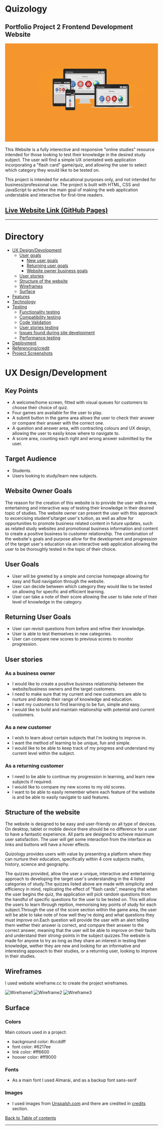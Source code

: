 # Quizology

## Portfolio Project 2 Frontend Development Website

![Responsiveness](md_images/responsive.png)

This Website is a fully interective and responsive "online studies" resource intended for those looking to test their knowledge in the desired study subject. 
The user will find a simple UX orientated web application incorporating a "flash card" game/quiz, and allowing the user to select which category they would like to be tested on. 

This project is intended for educational purposes only, and not intended for business/professional use. 
The project is built with HTML, CSS and JavaScript to achieve the main goal of making the web application understable and interactive for first-time readers.


## [Live Website Link (GitHub Pages)](liam-wb.github.io/quizology/)
---

# Directory

- [UX Design/Devolopment](https://github.com/Liam-WB/hackney-coffee/blob/main/README.md#ux-designdevelopment)
  - [User goals](#user-goals)
    - [New user goals](#new-user-goals)
    - [Returning user goals](#returning-user-goals)
    - [Website owner business goals](#website-owner-business-goals)
  - [User stories](#user-stories)
  - [Structure of the website](#structure-of-the-website)
  - [Wireframes](#wireframes)
  - [Surface](#surface)
- [Features](https://github.com/Liam-WB/hackney-coffee/blob/main/README.md#features)
- [Technology](https://github.com/Liam-WB/hackney-coffee/blob/main/README.md#technology)
- [Testing](https://github.com/Liam-WB/hackney-coffee/blob/main/README.md#testing)
  - [Functionality testing](#functionality-testing)
  - [Compatibility testing](#compatibility-testing)
  - [Code Validation](#code-validation)
  - [User stories testing](#user-stories-testing)
  - [Issues found during site development](#issues-found-during-site-development)
  - [Performance testing](#performance-testing)
- [Deployment](https://github.com/Liam-WB/hackney-coffee/blob/main/README.md#deployment)
- [Referencing/credit](https://github.com/Liam-WB/hackney-coffee/blob/main/README.md#referencingcredit)
- [Project Screenshots](https://github.com/Liam-WB/hackney-coffee/blob/main/README.md#project-screenshots)

# UX Design/Development

## Key Points

* A welcome/home screen, fitted with visual queues for customers to choose their choice of quiz.
* Four games are available for the user to play.
* A submit button in the game area allows the user to check their answer or compare their answer with the correct one.
* A question and answer area, with contracting colours and UX design, allowing the user to easily know where to navigate to.
* A score area, counting each right and wrong answer submitted by the user.

## Target Audience

* Students.
* Users looking to study/learn new subjects.

## Website Owner Goals

The reason for the creation of this website is to provide the user with a new, entertaining and interactive way of testing their knowledge in their desired topic of studies.
The website owner can present the user with this approach to excercising student's/target user's tuition, as well as allow for opportunities to promote business related content in future updates, such as related study websites and promotional business information and content to create a positive business to customer relationship.
The combination of the website's goals and purpose allow for the development and progression of the target user's education via an interactive web application allowing the user to be thoroughly tested in the topic of their choice.

## User Goals

- User will be greeted by a simple and concise homepage allowing for easy and fluid navigation through the website.
- User can decide between which category they would like to be tested on allowing for specific and effiicient learning.
- User can take a note of their score allowing the user to take note of their level of knowledge in the category.

## Returning User Goals

- User can revisit questions from before and refine their knowledge.
- User is able to test themselves in new categories.
- User can compare new scores to previous scores to monitor progression.

## User stories

### As a business owner

* I would like to create a positive business relationship between the website/business owners and the target customers.
* I need to make sure that my current and new customers are able to nurture and devolp their range of knowledge and education.
* I want my customers to find learning to be fun, simple and easy.
* I would like to build and maintain relationship with potential and current customers.

### As a new customer

* I wish to learn about certain subjects that I'm looking to improve in.
* I want the method of learning to be unique, fun and simple.
* I would like to be able to keep track of my progress and understand my current level within the subject.

### As a returning customer

* I need to be able to continue my progression in learning, and learn new subjects if required.
* I would like to compare my new scores to my old scores.
* I want to be able to easily remember where each feature of the website is and be able to easily navigate to said features.

## Structure of the website

The website is designed to be easy and user-friendy on all type of devices. On desktop, tablet or mobile device there should be no difference for a user to have a fantastic experience. All parts are designed to achieve maximum user satisfaction. The user will get some interaction from the interface as links and buttons will have a hover effects.

Quizology provides users with value by presenting a platform where they can nurture their education, specifically within 4 core subjects maths, history, science and geography.

The quizzes provided, allow the user a unique, interactive and entertaining approach to developing the target user's understanding in the 4 listed categories of study.The quizzes listed above are made with simplicity and efficiency in mind, replicating the effect of "flash cards", meaning that when the user begins the quiz, the application will pick random questions from the handful of specific questions for the user to be tested on. This will allow the users to learn through repition, memorising key points of study for each subject.Through the use of the score section within the game area, the user will be able to take note of how well they're doing and what questions they must improve on.Each question will provide the user with an alert telling them wether their answer is correct, and compare their answer to the correct answer, meaning that the user will be able to improve on their faults and understand their strong-points in the subject quizzes.The website is made for anyone to try as long as they share an interest in testing their knowledge, wether they are new and looking for an informative and interesting appooach to their studies, or a returning user, looking to improve in their studies.

## Wireframes

I used website wireframe.cc to create the project wireframes.

![Wireframe1](md_images/wf1)
![Wireframe2](md_images/wf2)
![Wireframe3](md_images/wf3)

## Surface

### Colors

Main colours used in a project:
- background color: #ccddff
- font color: #6217ee
- link color: #ff6600
- hoover color: #ff9000

### Fonts

- As a main font I used Almarai, and as a backup font sans-serif

### Images

- I used images from [Unspalsh.com](www.unsplash.com) and there are credited in [credits](#credits) section.

[Back to Table of contents](#table-of-contents)
___

